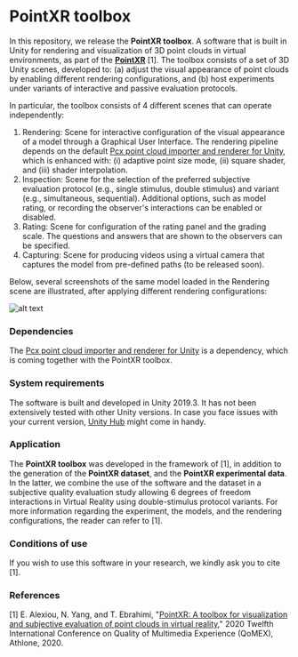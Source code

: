 
# PointXR toolbox


In this repository, we release the **PointXR toolbox**. A software that is built in Unity for rendering and visualization of 3D point clouds in virtual environments, as part of the [**PointXR**]([https://www.epfl.ch/labs/mmspg/downloads/pointxr/]) [1]. The toolbox consists of a set of 3D Unity scenes, developed to: (a) adjust the visual appearance of point clouds by enabling different rendering configurations, and (b) host experiments under variants of interactive and passive evaluation protocols.

In particular, the toolbox consists of 4 different scenes that can operate independently:

 1. Rendering: Scene for interactive configuration of the visual appearance of a model through a Graphical User Interface. The rendering pipeline depends on the default [Pcx point cloud importer and renderer for Unity](https://github.com/keijiro/Pcx), which is enhanced with: (i) adaptive point size mode, (ii) square shader, and (iii) shader interpolation.
 2. Inspection: Scene for the selection of the preferred subjective evaluation protocol (e.g., single stimulus, double stimulus) and variant (e.g., simultaneous, sequential). Additional options, such as model rating, or recording the observer's interactions can be enabled or disabled.  
 3. Rating: Scene for configuration of the rating panel and the grading scale. The questions and answers that are shown to the observers can be specified.
 4. Capturing: Scene for producing videos using a virtual camera that captures the model from pre-defined paths (to be released soon).

Below, several screenshots of the same model loaded in the Rendering scene are illustrated, after applying different rendering configurations:

![alt text](/docs/screenshot.png)


### Dependencies

The [Pcx point cloud importer and renderer for Unity](https://github.com/keijiro/Pcx) is a dependency, which is coming together with the PointXR toolbox.


### System requirements

The software is built and developed in Unity 2019.3. It has not been extensively tested with other Unity versions. In case you face issues with your current version, [Unity Hub](https://docs.unity3d.com/Manual/GettingStartedInstallingHub.html) might come in handy.


### Application

The **PointXR toolbox** was developed in the framework of [1], in addition to the generation of the **PointXR dataset**, and the **PointXR experimental data**. In the latter, we combine the use of the software and the dataset in a subjective quality evaluation study allowing 6 degrees of freedom interactions in Virtual Reality using double-stimulus protocol variants. For more information regarding the experiment, the models, and the rendering configurations, the reader can refer to [1].


### Conditions of use

If you wish to use this software in your research, we kindly ask you to cite [1].


### References

[1] E. Alexiou, N. Yang, and T. Ebrahimi, "[PointXR: A toolbox for visualization and subjective evaluation of point clouds in virtual reality](https://infoscience.epfl.ch/record/277378?ln=en)," 2020 Twelfth International Conference on Quality of Multimedia Experience (QoMEX), Athlone, 2020.
